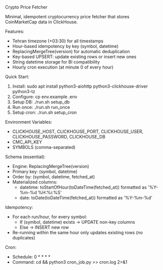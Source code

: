Crypto Price Fetcher

Minimal, idempotent cryptocurrency price fetcher that stores CoinMarketCap data in ClickHouse.

Features:
- Tehran timezone (+03:30) for all timestamps
- Hour-based idempotency by key (symbol, datetime)
- ReplacingMergeTree(version) for automatic deduplication
- Key-based UPSERT: update existing rows or insert new ones
- String datetime storage for BI compatibility
- Hourly cron execution (at minute 0 of every hour)

Quick Start:
1) Install: sudo apt install python3-aiohttp python3-clickhouse-driver python3-tz
2) Configure: cp env.example .env
3) Setup DB: ./run.sh setup_db
4) Run once: ./run.sh run_once
5) Setup cron: ./run.sh setup_cron

Environment Variables:
- CLICKHOUSE_HOST, CLICKHOUSE_PORT, CLICKHOUSE_USER, CLICKHOUSE_PASSWORD, CLICKHOUSE_DB
- CMC_API_KEY
- SYMBOLS (comma-separated)

Schema (essential):
- Engine: ReplacingMergeTree(version)
- Primary key: (symbol, datetime)
- Order by: (symbol, datetime, fetched_at)
- Materialized columns:
  - datetime: toStartOfHour(toDateTime(fetched_at)) formatted as '%Y-%m-%d %H:%i:%S'
  - date: toDate(toDateTime(fetched_at)) formatted as '%Y-%m-%d'

Idempotency:
- For each run/hour, for every symbol:
  - If (symbol, datetime) exists → UPDATE non-key columns
  - Else → INSERT new row
- Re-running within the same hour only updates existing rows (no duplicates)

Cron:
- Schedule: 0 * * * *
- Command: cd <project> && python3 cron_job.py >> cron.log 2>&1

